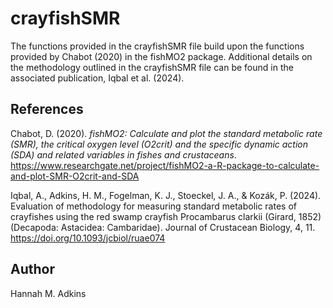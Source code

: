 # crayfishSMR

The functions provided in the crayfishSMR file build upon the functions provided by Chabot (2020) in the fishMO2 package. Additional details on the methodology outlined in the crayfishSMR file can be found in the associated publication, Iqbal et al. (2024).

## References
Chabot, D. (2020). _fishMO2: Calculate and plot the standard metabolic rate (SMR), the critical oxygen level (O2crit) and the specific dynamic action (SDA) and related variables in fishes and crustaceans_. <https://www.researchgate.net/project/fishMO2-a-R-package-to-calculate-and-plot-SMR-O2crit-and-SDA>

Iqbal, A., Adkins, H. M., Fogelman, K. J., Stoeckel, J. A., & Kozák, P. (2024). Evaluation of methodology for measuring standard metabolic rates of crayfishes using the red swamp crayfish Procambarus clarkii (Girard, 1852) (Decapoda: Astacidea: Cambaridae). Journal of Crustacean Biology, 4, 11. https://doi.org/10.1093/jcbiol/ruae074

## Author
Hannah M. Adkins
